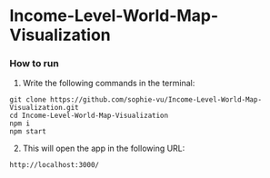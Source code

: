 # Income-Level-World-Map-Visualization

### How to run
1. Write the following commands in the terminal:
```
git clone https://github.com/sophie-vu/Income-Level-World-Map-Visualization.git
cd Income-Level-World-Map-Visualization
npm i
npm start
```
2. This will open the app in the following URL: 
```
http://localhost:3000/
```
